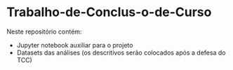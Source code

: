 # Trabalho-de-Conclus-o-de-Curso
Neste repositório contém:
 - Jupyter notebook auxiliar para o projeto
 - Datasets das análises (os descritivos serão colocados após a defesa do TCC)
